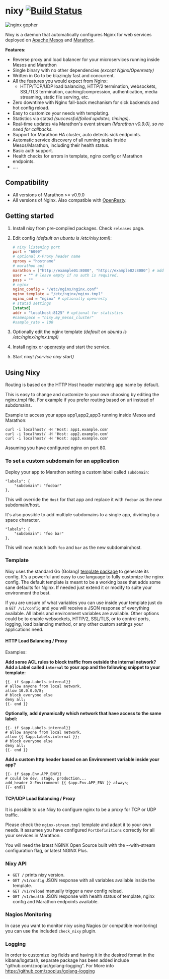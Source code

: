 # nixy [![Build Status](https://travis-ci.org/martensson/nixy.svg?branch=master)](https://travis-ci.org/martensson/nixy)
![nginx
gopher](https://raw.githubusercontent.com/martensson/nixy/master/nixy-gopher.png)

Nixy is a daemon that automatically configures Nginx for web services deployed on [Apache Mesos](http://mesos.apache.org) and [Marathon](https://mesosphere.github.io/marathon/).

**Features:**

* Reverse proxy and load balancer for your microservices running inside Mesos and Marathon
* Single binary with no other dependencies *(except Nginx/Openresty)*
* Written in Go to be blazingly fast and concurrent.
* All the features you would expect from Nginx:
    * HTTP/TCP/UDP load balancing, HTTP/2 termination, websockets, SSL/TLS termination, caching/compression, authentication, media streaming, static file serving, etc.
* Zero downtime with Nginx fall-back mechanism for sick backends and hot config reload.
* Easy to customize your needs with templating.
* Statistics via statsd *(successful/failed updates, timings)*.
* Real-time updates via Marathon's event stream *(Marathon v0.9.0), so no need for callbacks.*
* Support for Marathon HA cluster, auto detects sick endpoints.
* Automatic service discovery of all running tasks inside Mesos/Marathon, including their health status.
* Basic auth support.
* Health checks for errors in template, nginx config or Marathon endpoints.
* ....

## Compatibility

- All versions of Marathon >= v0.9.0
- All versions of Nginx. Also compatible with [OpenResty](http://openresty.org/en/).

## Getting started

1. Install nixy from pre-compiled packages. Check `releases` page.
2. Edit config *(default on ubuntu is /etc/nixy.toml)*:

    ``` toml
    # nixy listening port
    port = "6000"
    # optional X-Proxy header name
    xproxy = "hostname"
    # marathon api
    marathon = ["http://example01:8080", "http://example02:8080"] # add all HA cluster nodes in priority order.
    user = "" # leave empty if no auth is required.
    pass = ""
    # nginx
    nginx_config = "/etc/nginx/nginx.conf"
    nginx_template = "/etc/nginx/nginx.tmpl"
    nginx_cmd = "nginx" # optionally openresty
    # statsd settings
    [statsd]
    addr = "localhost:8125" # optional for statistics
    #namespace = "nixy.my_mesos_cluster"
    #sample_rate = 100
    ```

3. Optionally edit the nginx template *(default on ubuntu is /etc/nginx/nginx.tmpl)*
4. Install [nginx](http://nginx.org/en/download.html) or [openresty](https://openresty.org/) and start the service.
5. Start nixy! *(service nixy start)*

## Using Nixy

Routing is based on the HTTP Host header matching app name by default.

This is easy to change and customize to your own choosing by editing the
nginx.tmpl file. For example if you prefer routing based on uri instead of subdomains.

Example to access your apps app1,app2,app3 running inside Mesos and Marathon:

    curl -i localhost/ -H 'Host: app1.example.com'
    curl -i localhost/ -H 'Host: app2.example.com'
    curl -i localhost/ -H 'Host: app3.example.com'

Assuming you have configured nginx on port 80.

### To set a custom subdomain for an application

Deploy your app to Marathon setting a custom label called `subdomain`:

    "labels": {
        "subdomain": "foobar"
    },

This will override the `Host` for that app and replace it with `foobar` as the new subdomain/host.

It's also possible to add multiple subdomains to a single app, dividing by a space character.

    "labels": {
        "subdomain": "foo bar"
    },

This will now match both `foo` and `bar` as the new subdomain/host.

### Template

Nixy uses the standard Go (Golang) [template package](https://golang.org/pkg/text/template/) to generate its config. It's a powerful and easy to use language to fully customize the nginx config. The default template is meant to be a working base that adds some sane defaults for Nginx. If needed just extend it or modify to suite your environment the best.

If you are unsure of what variables you can use inside your template just do a `GET /v1/config` and you will receive a JSON response of everything available. All labels and environment variables are available. Other options could be to enable websockets, HTTP/2, SSL/TLS, or to control ports, logging, load balancing method, or any other custom settings your applications need.

#### HTTP Load Balancing / Proxy

Examples:

**Add some ACL rules to block traffic from outside the internal network? Add a Label called `internal` to your app and the following snippet to your template:**
```
{{- if $app.Labels.internal}}
# allow anyone from local network.
allow 10.0.0.0/8;
# block everyone else
deny all;
{{- end }}
```

**Optionally, add dynamically which network that have access to the same label:**
```
{{- if $app.Labels.internal}}
# allow anyone from local network.
allow {{ $app.Labels.internal }};
# block everyone else
deny all;
{{- end }}
```

**Add a custom http header based on an Environment variable inside your app?**
```
{{- if $app.Env.APP_ENV}}
# could be dev, stage, production...
add_header X-Environment {{ $app.Env.APP_ENV }} always;
{{- end}}
```

#### TCP/UDP Load Balancing / Proxy

It is possible to use Nixy to configure nginx to be a proxy for TCP or UDP traffic.

Please check the `nginx-stream.tmpl` template and adapt it to your own needs. It assumes you have configured `PortDefinitions` correctly for all your services in Marathon.

You will need the latest NGINX Open Source built with the --with-stream configuration flag, or latest NGINX Plus.

### Nixy API

- `GET /` prints nixy version.
- `GET /v1/config` JSON response with all variables available inside the template.
- `GET /v1/reload` manually trigger a new config reload.
- `GET /v1/health` JSON response with health status of template, nginx config and Marathon endpoints available.

### Nagios Monitoring

In case you want to monitor nixy using Nagios (or compatible monitoring) you can use the included `check_nixy` plugin.

### Logging

In order to customize log fields and having it in the desired format in the kibana/logstash, separate package has been added include "github.com/zooplus/golang-logging".
For More info https://github.com/zooplus/golang-logging
